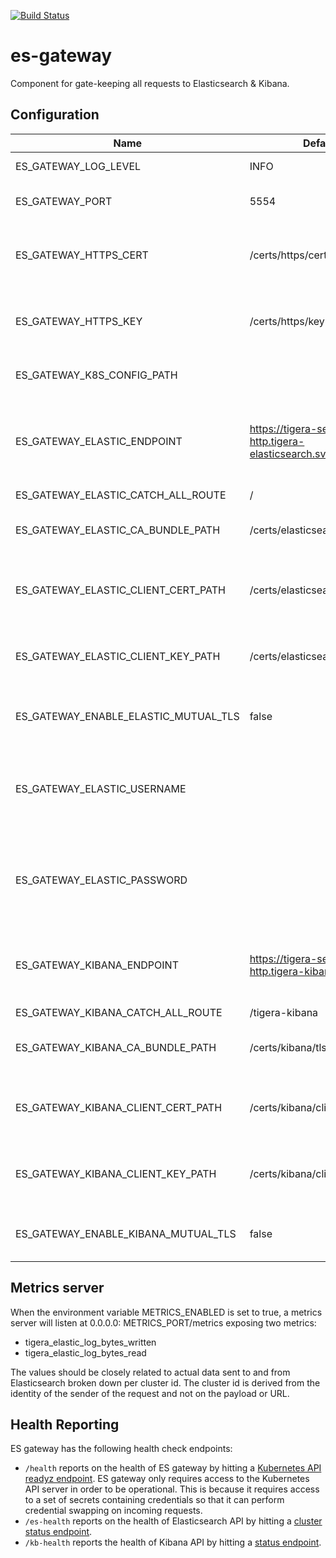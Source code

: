 [![Build Status](https://tigera.semaphoreci.com/badges/es-gateway.svg?key=3c01c819-532b-4ccc-8305-5dd45c10bf93)](https://tigera.semaphoreci.com/projects/es-gateway)

# es-gateway
Component for gate-keeping all requests to Elasticsearch & Kibana.

## Configuration

Name | Default | Description
--- | --- | ---
ES_GATEWAY_LOG_LEVEL | INFO | Log level for ES gateway.
ES_GATEWAY_PORT | 5554 | Listen port for ES gateway.
ES_GATEWAY_HTTPS_CERT | /certs/https/cert | Path to cert for ES gateway to serve HTTPS requests.
ES_GATEWAY_HTTPS_KEY | /certs/https/key | Path to key for ES gateway to serve HTTPS requests.
ES_GATEWAY_K8S_CONFIG_PATH | | Path to Kubeconfig file.
ES_GATEWAY_ELASTIC_ENDPOINT | https://tigera-secure-es-http.tigera-elasticsearch.svc:9200 | Target endpoint (host and port) for connecting to Elasticsearch API.
ES_GATEWAY_ELASTIC_CATCH_ALL_ROUTE | / |
ES_GATEWAY_ELASTIC_CA_BUNDLE_PATH | /certs/elasticsearch/tls.crt | Path to CA cert for connecting to Elasticsearch.
ES_GATEWAY_ELASTIC_CLIENT_CERT_PATH | /certs/elasticsearch/client.crt | Path to client cert for connecting to Elasticsearch using mTLS.
ES_GATEWAY_ELASTIC_CLIENT_KEY_PATH | /certs/elasticsearch/client.key | Path to client key for connecting to Elasticsearch using mTLS.
ES_GATEWAY_ENABLE_ELASTIC_MUTUAL_TLS | false | Flag for enabling mTLS with Elasticsearch.
ES_GATEWAY_ELASTIC_USERNAME | | Username of Elasticsearch user for ES gateway to make API calls to Elasticsearch.
ES_GATEWAY_ELASTIC_PASSWORD | | Password of Elasticsearch user for ES gateway to make API calls to Elasticsearch.
ES_GATEWAY_KIBANA_ENDPOINT | https://tigera-secure-kb-http.tigera-kibana.svc:5601 | Target endpoint (host and port) for connecting to Kibana API.
ES_GATEWAY_KIBANA_CATCH_ALL_ROUTE | /tigera-kibana |
ES_GATEWAY_KIBANA_CA_BUNDLE_PATH | /certs/kibana/tls.crt | Path to CA cert for connecting to Kibana.
ES_GATEWAY_KIBANA_CLIENT_CERT_PATH | /certs/kibana/client.crt | Path to client cert for connecting to Kibana using mTLS.
ES_GATEWAY_KIBANA_CLIENT_KEY_PATH | /certs/kibana/client.key | Path to client key for connecting to Kibana using mTLS.
ES_GATEWAY_ENABLE_KIBANA_MUTUAL_TLS | false | Flag for enabling mTLS with Kibana.

## Metrics server

When the environment variable METRICS_ENABLED is set to true, a metrics server will listen at 0.0.0.0:
METRICS_PORT/metrics exposing two metrics:

- tigera_elastic_log_bytes_written
- tigera_elastic_log_bytes_read

The values should be closely related to actual data sent to and from Elasticsearch broken down per cluster id. The
cluster id is derived from the identity of the sender of the request and not on the payload or URL.

## Health Reporting

ES gateway has the following health check endpoints: 

- `/health` reports on the health of ES gateway by hitting a [Kubernetes API readyz endpoint](https://kubernetes.io/docs/reference/using-api/health-checks/#api-endpoints-for-health). ES gateway only requires access to the Kubernetes API server in order to be operational. This is because it requires access to a set of secrets containing credentials so that it can perform credential swapping on incoming requests.
- `/es-health` reports on the health of Elasticsearch API by hitting a [cluster status endpoint](http://www.elastic.co/guide/en/elasticsearch/reference/master/cluster-health.html).
- `/kb-health` reports the health of Kibana API by hitting a [status endpoint](https://www.elastic.co/guide/en/kibana/master/access.html#status).